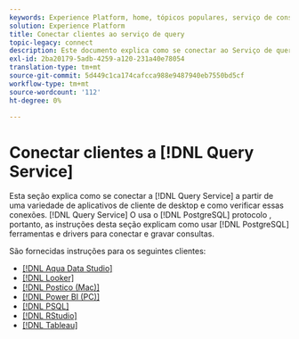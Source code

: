 ```yaml
---
keywords: Experience Platform, home, tópicos populares, serviço de consulta, conexão, conexão com o serviço de consulta, aqua data studio, Aqua Data Studio, Looker, Looker, Postico, postico, Power BI, power bi, psql, rstudio, PSQL, RStudio, Tableau, tableau;
solution: Experience Platform
title: Conectar clientes ao serviço de query
topic-legacy: connect
description: Este documento explica como se conectar ao Serviço de query a partir de uma variedade de aplicativos de cliente de desktop e como verificar essas conexões.
exl-id: 2ba20179-5adb-4259-a120-231a40e78054
translation-type: tm+mt
source-git-commit: 5d449c1ca174cafcca988e9487940eb7550bd5cf
workflow-type: tm+mt
source-wordcount: '112'
ht-degree: 0%

---
```


# Conectar clientes a [!DNL Query Service]

Esta seção explica como se conectar a [!DNL Query Service] a partir de uma variedade de aplicativos de cliente de desktop e como verificar essas conexões. [!DNL Query Service] O usa o  [!DNL PostgreSQL] protocolo , portanto, as instruções desta seção explicam como usar  [!DNL PostgreSQL] ferramentas e drivers para conectar e gravar consultas.

São fornecidas instruções para os seguintes clientes:

- [[!DNL Aqua Data Studio]](./aqua-data-studio.md)
- [[!DNL Looker]](./looker.md)
- [[!DNL Postico (Mac)]](./postico.md)
- [[!DNL Power BI (PC)]](./power-bi.md)
- [[!DNL PSQL]](./psql.md)
- [[!DNL RStudio]](./rstudio.md)
- [[!DNL Tableau]](./tableau.md)
